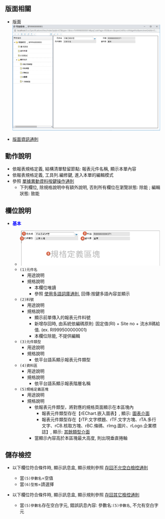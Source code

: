 ## <div id="layout">版面相關</div>
* 版面
    ![pic][image_basic]

* [版面資訊通則][link_ruleother1]

## <div id="form-action">動作說明</div>

* 依報表規格定義, 結構清單駐留節點: 報表元件名稱, 顯示本單內容
* 依報表規格定義, 工具列.編修鍵, 進入本單的編輯模式
* 參照 [單據異動資料按鍵操作通則][link_rulebutton2]
    * 下列欄位, 除規格說明中有額外說明, 否則所有欄位在瀏覽狀態: 除能 ; 編輯狀態: 致能

## <div id="object-desc">欄位說明</div>

* <p id="fieldbreak1" style="color:blue;font-weight:bold">基本</p>

    * ![pic][image_basic_block1]
    * `(1)元件名`
        * 用途說明
        * 規格說明
			* 本欄位唯讀
            * 參照 [使用多語詞庫通則][link_ruledialog2], 回傳:按鍵多語內容並顯示
    * `(2)料號`
        * 用途說明
        * 規格說明
            * 顯示前單傳入的報表元件料號
			* 新增存回時, 由系統依編碼原則: 固定值(RI) + Site no + 流水8碼給值. (ex. RI999500000001)
            * 本欄位除能, 不提供編輯
    * `(3)元件類型`
        * 用途說明
        * 規格說明
            * 依平台語系顯示報表元件類型
    * `(4)資料區`
        * 用途說明
        * 規格說明
            * 依平台語系顯示報表階層名稱
    * `(5)規格定義區塊`
        * 用途說明
        * 規格說明
            * 依報表元件類型，將對應的規格頁面顯示在本區塊內
                * 報表元件類型存在【rEChart.嵌入圖表】, 顯示: [圖表介面](rEchart)
                * 報表元件類型存在【rTP.文字標題、rTF.文字方塊、rTA.多行文字、rCB.核取方塊、rBC.條碼、rImg.圖片、rLogo.企業標誌】, 顯示: [其餘類型介面](OtherWidget)
            * 當顯示內容高於本區塊最大高度, 則出現垂直捲軸

## <div id="save-action">儲存檢控</div>

* 以下欄位符合條件時, 顯示訊息盒, 顯示規則參照 [存回不允空白檢控通則][link_ruleother7]
    * 當`(5)參數名`=空值
    * 當`(6)型態`=請選擇
	
* 以下欄位符合條件時, 顯示訊息盒, 顯示規則參照 [存回其它檢控通則][link_ruleother8]
	* 當`(5)參數名`存在空白字元, 錯誤訊息內容: 參數名:`(5)參數名`, 不允有空白字元

<!-- 圖片 -->
[image_basic]:attachment/ReportObjectAnnotation_Basic.png
[image_basic_block1]:attachment/ReportObjectAnnotation_Basic_block1.png


<!-- 超連結 -->
[link_fieldbreak1]:#fieldbreak1 "欄位說明/基本"
[link_ruleother1]:/8.10.0/IDE/Specification/RulesOther/README#ruleother1 "共用通則_其它/版面資訊通則"
[link_ruleother7]:/8.10.0/IDE/Specification/RulesOther/README#ruleother7 "共用通則_其它/存回不允空白檢控通則"
[link_ruleother8]:/8.10.0/IDE/Specification/RulesOther/README#ruleother8 "共用通則_其它/存回其它檢控通則"

[link_rulebutton2]:/8.10.1/IDE/Specification/RulesButton/README#rulebutton2 "共用通則_按鍵/單據異動資料按鍵操作通則"
[link_rulebutton3]:/8.10.1/IDE/Specification/RulesButton/README#rulebutton3 "共用通則_按鍵/操作表格記錄通則"

[link_ruledialog2]:/8.10.1/IDE/Specification/RulesDialog/README#ruledialog2 "共用通則_開啟單據/使用多語詞庫通則"
